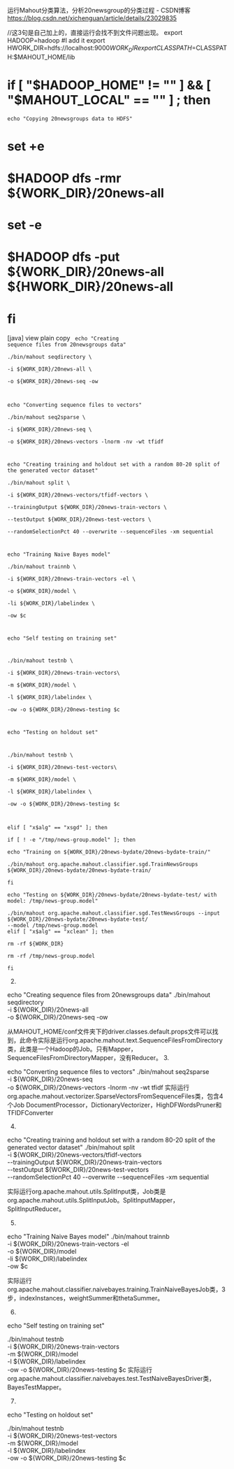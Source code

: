 运行Mahout分类算法，分析20newsgroup的分类过程 - CSDN博客 https://blog.csdn.net/xichenguan/article/details/23029835

//这3句是自己加上的，直接运行会找不到文件问题出现。
  export HADOOP=hadoop  #I add it
  export HWORK_DIR=hdfs://localhost:9000${WORK_DIR} 
  export CLASSPATH=$CLASSPATH:$MAHOUT_HOME/lib
#  if [ "$HADOOP_HOME" != "" ] && [ "$MAHOUT_LOCAL" == "" ] ; then
    echo "Copying 20newsgroups data to HDFS"
#    set +e
#    $HADOOP dfs -rmr ${WORK_DIR}/20news-all
#    set -e
#    $HADOOP dfs -put ${WORK_DIR}/20news-all ${HWORK_DIR}/20news-all
# fi

[java] view plain copy
<code class="language-java">  echo "Creating sequence files from 20newsgroups data"  
  ./bin/mahout seqdirectory \  
    -i ${WORK_DIR}/20news-all \  
    -o ${WORK_DIR}/20news-seq -ow  
  
  echo "Converting sequence files to vectors"  
  ./bin/mahout seq2sparse \  
    -i ${WORK_DIR}/20news-seq \  
    -o ${WORK_DIR}/20news-vectors  -lnorm -nv  -wt tfidf  
  
  echo "Creating training and holdout set with a random 80-20 split of the generated vector dataset"  
  ./bin/mahout split \  
    -i ${WORK_DIR}/20news-vectors/tfidf-vectors \  
    --trainingOutput ${WORK_DIR}/20news-train-vectors \  
    --testOutput ${WORK_DIR}/20news-test-vectors  \  
    --randomSelectionPct 40 --overwrite --sequenceFiles -xm sequential  
  
  echo "Training Naive Bayes model"  
  ./bin/mahout trainnb \  
    -i ${WORK_DIR}/20news-train-vectors -el \  
    -o ${WORK_DIR}/model \  
    -li ${WORK_DIR}/labelindex \  
    -ow $c  
  
  echo "Self testing on training set"  
  
  ./bin/mahout testnb \  
    -i ${WORK_DIR}/20news-train-vectors\  
    -m ${WORK_DIR}/model \  
    -l ${WORK_DIR}/labelindex \  
    -ow -o ${WORK_DIR}/20news-testing $c  
  
  echo "Testing on holdout set"  
  
  ./bin/mahout testnb \  
    -i ${WORK_DIR}/20news-test-vectors\  
    -m ${WORK_DIR}/model \  
    -l ${WORK_DIR}/labelindex \  
    -ow -o ${WORK_DIR}/20news-testing $c  
  
elif [ "x$alg" == "xsgd" ]; then  
  if [ ! -e "/tmp/news-group.model" ]; then  
    echo "Training on ${WORK_DIR}/20news-bydate/20news-bydate-train/"  
    ./bin/mahout org.apache.mahout.classifier.sgd.TrainNewsGroups ${WORK_DIR}/20news-bydate/20news-bydate-train/  
  fi  
  echo "Testing on ${WORK_DIR}/20news-bydate/20news-bydate-test/ with model: /tmp/news-group.model"  
  ./bin/mahout org.apache.mahout.classifier.sgd.TestNewsGroups --input ${WORK_DIR}/20news-bydate/20news-bydate-test/ --model /tmp/news-group.model  
elif [ "x$alg" == "xclean" ]; then  
  rm -rf ${WORK_DIR}  
  rm -rf /tmp/news-group.model  
fi</code>  

2.
  echo "Creating sequence files from 20newsgroups data"
  ./bin/mahout seqdirectory \
    -i ${WORK_DIR}/20news-all \
    -o ${WORK_DIR}/20news-seq -ow

从MAHOUT_HOME/conf文件夹下的driver.classes.default.props文件可以找到，此命令实际是运行org.apache.mahout.text.SequenceFilesFromDirectory类，此类是一个Hadoop的Job。只有Mapper，SequenceFilesFromDirectoryMapper，没有Reducer。
3.

echo "Converting sequence files to vectors"
  ./bin/mahout seq2sparse \
    -i ${WORK_DIR}/20news-seq \
    -o ${WORK_DIR}/20news-vectors  -lnorm -nv  -wt tfidf
实际运行org.apache.mahout.vectorizer.SparseVectorsFromSequenceFiles类，包含4个Job DocumentProcessor，DictionaryVectorizer，HighDFWordsPruner和TFIDFConverter



4.

  echo "Creating training and holdout set with a random 80-20 split of the generated vector dataset"
  ./bin/mahout split \
    -i ${WORK_DIR}/20news-vectors/tfidf-vectors \
    --trainingOutput ${WORK_DIR}/20news-train-vectors \
    --testOutput ${WORK_DIR}/20news-test-vectors  \
    --randomSelectionPct 40 --overwrite --sequenceFiles -xm sequential

实际运行org.apache.mahout.utils.SplitInput类，Job类是org.apache.mahout.utils.SplitInputJob。SplitInputMapper，SplitInputReducer。


5.

  echo "Training Naive Bayes model"
  ./bin/mahout trainnb \
    -i ${WORK_DIR}/20news-train-vectors -el \
    -o ${WORK_DIR}/model \
    -li ${WORK_DIR}/labelindex \
    -ow $c

实际运行org.apache.mahout.classifier.naivebayes.training.TrainNaiveBayesJob类，3步，indexInstances，weightSummer和thetaSummer。


6.

 echo "Self testing on training set"
 
  ./bin/mahout testnb \
    -i ${WORK_DIR}/20news-train-vectors\
    -m ${WORK_DIR}/model \
    -l ${WORK_DIR}/labelindex \
    -ow -o ${WORK_DIR}/20news-testing $c
实际运行org.apache.mahout.classifier.naivebayes.test.TestNaiveBayesDriver类，BayesTestMapper。


7.

  echo "Testing on holdout set"
 
  ./bin/mahout testnb \
    -i ${WORK_DIR}/20news-test-vectors\
    -m ${WORK_DIR}/model \
    -l ${WORK_DIR}/labelindex \
    -ow -o ${WORK_DIR}/20news-testing $c
